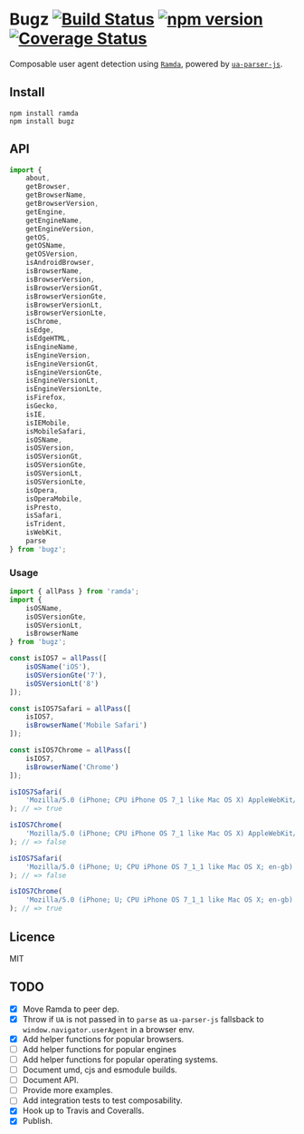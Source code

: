 # Bugz [![Build Status](https://travis-ci.org/richardscarrott/bugz.svg?branch=master)](https://travis-ci.org/richardscarrott/bugz) [![npm version](https://badge.fury.io/js/bugz.svg)](https://badge.fury.io/js/bugz) [![Coverage Status](https://coveralls.io/repos/github/richardscarrott/bugz/badge.svg?branch=master)](https://coveralls.io/github/richardscarrott/bugz?branch=master)

Composable user agent detection using [`Ramda`](http://ramdajs.com/), powered by [`ua-parser-js`](https://github.com/faisalman/ua-parser-js).

## Install

```
npm install ramda
npm install bugz
```

## API

```js
import {
    about,
    getBrowser,
    getBrowserName,
    getBrowserVersion,
    getEngine,
    getEngineName,
    getEngineVersion,
    getOS,
    getOSName,
    getOSVersion,
    isAndroidBrowser,
    isBrowserName,
    isBrowserVersion,
    isBrowserVersionGt,
    isBrowserVersionGte,
    isBrowserVersionLt,
    isBrowserVersionLte,
    isChrome,
    isEdge,
    isEdgeHTML,
    isEngineName,
    isEngineVersion,
    isEngineVersionGt,
    isEngineVersionGte,
    isEngineVersionLt,
    isEngineVersionLte,
    isFirefox,
    isGecko,
    isIE,
    isIEMobile,
    isMobileSafari,
    isOSName,
    isOSVersion,
    isOSVersionGt,
    isOSVersionGte,
    isOSVersionLt,
    isOSVersionLte,
    isOpera,
    isOperaMobile,
    isPresto,
    isSafari,
    isTrident,
    isWebKit,
    parse
} from 'bugz';
```

### Usage

```js
import { allPass } from 'ramda';
import {
    isOSName,
    isOSVersionGte,
    isOSVersionLt,
    isBrowserName
} from 'bugz';

const isIOS7 = allPass([
    isOSName('iOS'),
    isOSVersionGte('7'),
    isOSVersionLt('8')
]);

const isIOS7Safari = allPass([
    isIOS7,
    isBrowserName('Mobile Safari')
]);

const isIOS7Chrome = allPass([
    isIOS7,
    isBrowserName('Chrome')
]);

isIOS7Safari(
	'Mozilla/5.0 (iPhone; CPU iPhone OS 7_1 like Mac OS X) AppleWebKit/601.1.46 (KHTML, like Gecko) Version/9.0 Mobile/13B143 Safari/601.1'
); // => true

isIOS7Chrome(
    'Mozilla/5.0 (iPhone; CPU iPhone OS 7_1 like Mac OS X) AppleWebKit/601.1.46 (KHTML, like Gecko) Version/9.0 Mobile/13B143 Safari/601.1'
); // => false

isIOS7Safari(
    'Mozilla/5.0 (iPhone; U; CPU iPhone OS 7_1_1 like Mac OS X; en-gb) AppleWebKit/534.46.0 (KHTML, like Gecko) CriOS/19.0.1084.60 Mobile/9B206 Safari/7534.48.3'
); // => false

isIOS7Chrome(
    'Mozilla/5.0 (iPhone; U; CPU iPhone OS 7_1_1 like Mac OS X; en-gb) AppleWebKit/534.46.0 (KHTML, like Gecko) CriOS/19.0.1084.60 Mobile/9B206 Safari/7534.48.3'
); // => true
```

## Licence
MIT

## TODO
- [x] Move Ramda to peer dep.
- [x] Throw if `UA` is not passed in to `parse` as `ua-parser-js` fallsback to `window.navigator.userAgent` in a browser env.
- [x] Add helper functions for popular browsers.
- [ ] Add helper functions for popular engines
- [ ] Add helper functions for popular operating systems.
- [ ] Document umd, cjs and esmodule builds.
- [ ] Document API.
- [ ] Provide more examples.
- [ ] Add integration tests to test composability.
- [x] Hook up to Travis and Coveralls.
- [x] Publish.
